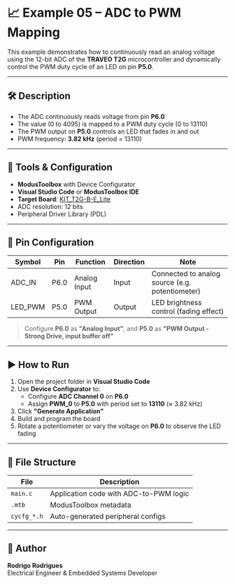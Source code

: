 # 📈 Example 05 – ADC to PWM Mapping

This example demonstrates how to continuously read an analog voltage using the 12-bit ADC of the **TRAVEO T2G** microcontroller and dynamically control the PWM duty cycle of an LED on pin **P5.0**.

---

## 🛠️ Description

- The ADC continuously reads voltage from pin **P6.0**
- The value (0 to 4095) is mapped to a PWM duty cycle (0 to 13110)
- The PWM output on **P5.0** controls an LED that fades in and out
- PWM frequency: **3.82 kHz** (period = 13110)

---

## 🔧 Tools & Configuration

- **ModusToolbox** with Device Configurator
- **Visual Studio Code** or **ModusToolbox IDE**
- **Target Board**: [KIT_T2G-B-E_Lite](https://www.infineon.com/cms/en/product/evaluation-boards/kit_t2g-b-e_lite/)
- ADC resolution: 12 bits
- Peripheral Driver Library (PDL)

---

## 📍 Pin Configuration

| Symbol   | Pin   | Function     | Direction | Note                                      |
|----------|--------|--------------|-----------|-------------------------------------------|
| ADC_IN   | P6.0  | Analog Input | Input     | Connected to analog source (e.g. potentiometer) |
| LED_PWM  | P5.0  | PWM Output   | Output    | LED brightness control (fading effect)    |

> Configure **P6.0** as **"Analog Input"**, and **P5.0** as **"PWM Output - Strong Drive, input buffer off"**

---

## ▶️ How to Run

1. Open the project folder in **Visual Studio Code**
2. Use **Device Configurator** to:
   - Configure **ADC Channel 0** on **P6.0**
   - Assign **PWM_0** to **P5.0** with period set to **13110** (≈ 3.82 kHz)
3. Click **"Generate Application"**
4. Build and program the board
5. Rotate a potentiometer or vary the voltage on **P6.0** to observe the LED fading

---

## 📂 File Structure

| File         | Description                            |
|--------------|----------------------------------------|
| `main.c`     | Application code with ADC-to-PWM logic |
| `.mtb`       | ModusToolbox metadata                  |
| `cycfg_*.h`  | Auto-generated peripheral configs       |

---

## 👤 Author

**Rodrigo Rodrigues**  
Electrical Engineer & Embedded Systems Developer
